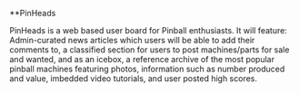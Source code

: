**PinHeads

PinHeads is a web based user board for Pinball enthusiasts.  It will feature: Admin-curated news articles which users will be able to add their comments to, a classified section for users to post machines/parts for sale and wanted, and as an icebox, a reference archive of the most popular pinball machines featuring photos, information such as number produced and value, imbedded video tutorials, and user posted high scores.